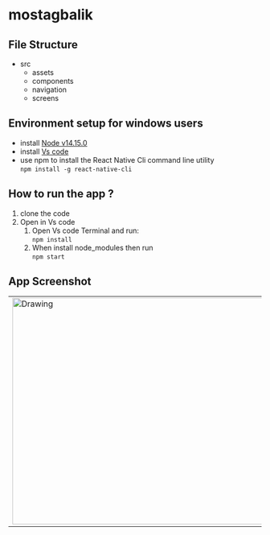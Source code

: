 # mostagbalik

 ## File Structure 
* src
  * assets
  * components
  * navigation
  * screens
 
 ## Environment setup for windows users
 * install [Node v14.15.0](https://nodejs.org/en/)
 * install [Vs code](https://code.visualstudio.com/)
 * use npm to install the  React Native Cli command line utility  
  `npm install -g react-native-cli`  
 
## How to run the app ?
1. clone the code
2. Open in Vs code 
   1. Open Vs code Terminal and run:  
   `npm install`
   2. When install node_modules then run  
   `npm start`

## App Screenshot

<table>
 <tr>
<td> <img src="https://user-images.githubusercontent.com/85580636/174405847-57918c12-1956-4e8e-971c-be232ae9ea0e.png" alt="Drawing"  width="800" height="450"/> </td>
</tr>
</table>
